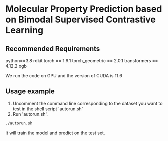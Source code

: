 # Molecular Property Prediction based on Bimodal Supervised Contrastive Learning

## Recommended Requirements
python==3.8
rdkit
torch == 1.9.1
torch_geometric == 2.0.1
transformers == 4.12.2
ogb

We run the code on GPU and the version of CUDA is 11.6

## Usage example
1. Uncomment the command line corresponding to the dataset you want to test in the shell script 'autorun.sh'
2. Run 'autorun.sh'.
```sh
./autorun.sh
```
It will train the model and predict on the test set. 
